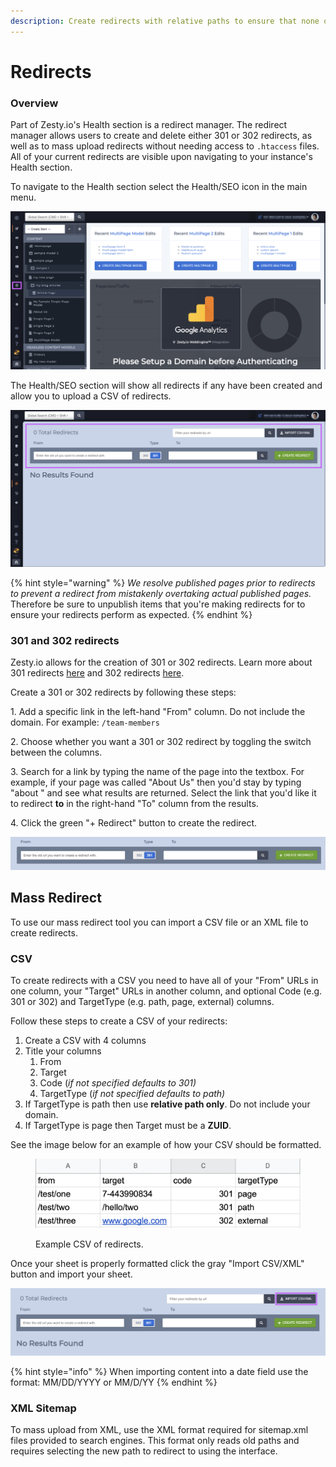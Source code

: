 ```yaml
---
description: Create redirects with relative paths to ensure that none of your pages 404.
---
```


# Redirects

### Overview

Part of Zesty.io's Health section is a redirect manager. The redirect manager allows users to create and delete either 301 or 302 redirects, as well as to mass upload redirects without needing access to `.htaccess` files. All of your current redirects are visible upon navigating to your instance's Health section.

To navigate to the Health section select the Health/SEO icon in the main menu.

![Access the health section from the Manager UI navigation bar.](../../../.gitbook/assets/01-seo-navigate-to-seo.png)

The Health/SEO section will show all redirects if any have been created and allow you to upload a CSV of redirects.&#x20;

![Redirects can be created and managed through this interface.](<../../../.gitbook/assets/02-seo-manage-redirects (1).png>)

{% hint style="warning" %}
_We resolve published pages prior to redirects to prevent a redirect from mistakenly  overtaking actual published pages._ Therefore be sure to unpublish items that you're making redirects for to ensure your redirects perform as expected.
{% endhint %}

### 301 and 302 redirects

Zesty.io allows for the creation of 301 or 302 redirects. Learn more about 301 redirects [here](https://developer.mozilla.org/en-US/docs/Web/HTTP/Status/301) and 302 redirects [here](https://developer.mozilla.org/en-US/docs/Web/HTTP/Status/302).

Create a 301 or 302 redirects by following these steps:&#x20;

1\. Add a specific link in the left-hand "From" column. Do not include the domain. For example: `/team-members`&#x20;

2\. Choose whether you want a 301 or 302 redirect by toggling the switch between the columns.&#x20;

3\. Search for a link by typing the name of the page into the textbox. For example, if your page was called "About Us" then you'd stay by typing "about " and see what results are returned. Select the link that you'd like it to redirect **to** in the right-hand "To" column from the results.&#x20;

4\. Click the green "+ Redirect" button to create the redirect.

![Create redirect interface.](../../../.gitbook/assets/seo-redirect-from-to.png)

## Mass Redirect

To use our mass redirect tool you can import a CSV file or an XML file to create redirects.

### CSV

To create redirects with a CSV you need to have all of your "From" URLs in one column, your "Target" URLs in another column, and optional Code (e.g. 301 or 302) and TargetType (e.g. path, page, external) columns.

Follow these steps to create a CSV of your redirects:

1. Create a CSV with 4 columns
2. Title your columns
   1. From
   2. Target
   3. Code (_if not specified_ _defaults to 301)_
   4. TargetType (_if not specified_ _defaults  to path)_
3. If TargetType is path then use **relative path only**. Do not include your domain.
4. If TargetType is page then Target must be a **ZUID**.

See the image below for an example of how your CSV should be formatted.

<figure><img src="../../../.gitbook/assets/Screen Shot 2022-09-07 at 9.24.50 AM (1).png" alt=""><figcaption><p>Example CSV of redirects.</p></figcaption></figure>

Once your sheet is properly formatted click the gray "Import CSV/XML" button and import your sheet.

![Redirect and CSV upload interface.](../../../.gitbook/assets/redirects.png)



{% hint style="info" %}
When importing content into a date field use the format: MM/DD/YYYY or  MM/D/YY
{% endhint %}

### XML Sitemap

To mass upload from XML, use the XML format required for sitemap.xml files provided to search engines. This format only reads old paths and requires selecting the new path to redirect to using the interface.
